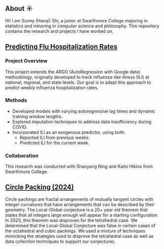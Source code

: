 ## About ☀️
Hi! I am Sunny (Hanqi) Shi, a junior at Swarthmore College majoring in statistics and minoring in computer science and philosophy. This repository contains the research and projects I have worked on. 

## [Predicting Flu Hospitalization Rates](flu_hospitalization)
### Project Overview
This project extends the ARGO (AutoRegression with Google data) methodology, originally developed to track influenza-like illness (ILI) at national, regional, and state levels. Our goal is to adapt this approach to predict weekly influenza hospitalization rates.

###  Methods
* Developed models with varying autoregressive lag times and dynamic training window lengths.
* Explored imputation techniques to address data insufficiency during COVID.
* Incorporated ILI as an exogenous predictor, using both:
  * Reported ILI from previous weeks.
  * Predicted ILI for the current week.

### Collaboration
This research was conducted with Shaoyang Ning and Kaito Hikino from Swarthmore College.

## [Circle Packing (2024)](circle_packing) 
Circle packings are fractal arrangements of mutually tangent circles with integer curvatures that have arrangements that can be described by their geometry. The Local-Global conjecture is a 20+ year old theorem that states that all integers large enough will appear for a starting configuration. In 2023, this theorem was disproven for the tetrahedral case. We determined that the Local-Global Conjecture was false in certain cases of the octahedral and cubic packings. We used a mixture of techniques mimicking the strategies used to disprove the tetrahedral case as well as data collection techniques to support our conjectures. 
